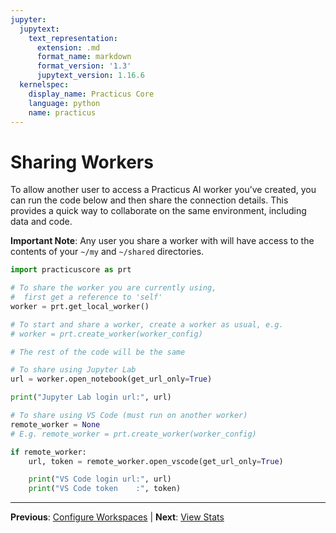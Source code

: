 ```yaml
---
jupyter:
  jupytext:
    text_representation:
      extension: .md
      format_name: markdown
      format_version: '1.3'
      jupytext_version: 1.16.6
  kernelspec:
    display_name: Practicus Core
    language: python
    name: practicus
---
```


# Sharing Workers

To allow another user to access a Practicus AI worker you’ve created, you can run the code below and then share the connection details. This provides a quick way to collaborate on the same environment, including data and code.

**Important Note**: Any user you share a worker with will have access to the contents of your `~/my` and `~/shared` directories.

```python
import practicuscore as prt 

# To share the worker you are currently using,
#  first get a reference to 'self'
worker = prt.get_local_worker()

# To start and share a worker, create a worker as usual, e.g.
# worker = prt.create_worker(worker_config)

# The rest of the code will be the same
```

```python
# To share using Jupyter Lab
url = worker.open_notebook(get_url_only=True)

print("Jupyter Lab login url:", url)
```

```python
# To share using VS Code (must run on another worker)
remote_worker = None
# E.g. remote_worker = prt.create_worker(worker_config)

if remote_worker:
    url, token = remote_worker.open_vscode(get_url_only=True)

    print("VS Code login url:", url)
    print("VS Code token    :", token)
```


---

**Previous**: [Configure Workspaces](configure-workspaces.md) | **Next**: [View Stats](view-stats.md)
